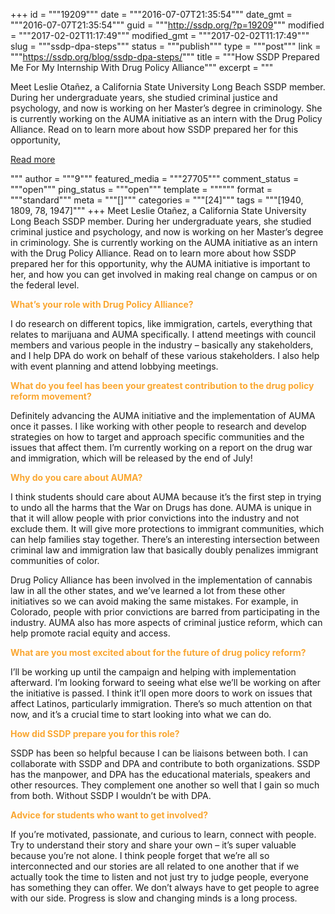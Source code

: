 +++
id = """19209"""
date = """2016-07-07T21:35:54"""
date_gmt = """2016-07-07T21:35:54"""
guid = """http://ssdp.org/?p=19209"""
modified = """2017-02-02T11:17:49"""
modified_gmt = """2017-02-02T11:17:49"""
slug = """ssdp-dpa-steps"""
status = """publish"""
type = """post"""
link = """https://ssdp.org/blog/ssdp-dpa-steps/"""
title = """How SSDP Prepared Me For My Internship With Drug Policy Alliance"""
excerpt = """<p>Meet Leslie Otañez, a California State University Long Beach SSDP member. During her undergraduate years, she studied criminal justice and psychology, and now is working on her Master&#8217;s degree in criminology. She is currently working on the AUMA initiative as an intern with the Drug Policy Alliance. Read on to learn more about how SSDP prepared her for this opportunity,</p>
<div class="h10"></div>
<p><a class="more-link2 flat" href="https://ssdp.org/blog/ssdp-dpa-steps/">Read more</a></p>
"""
author = """9"""
featured_media = """27705"""
comment_status = """open"""
ping_status = """open"""
template = """"""
format = """standard"""
meta = """[]"""
categories = """[24]"""
tags = """[1940, 1809, 78, 1947]"""
+++
<span style="font-weight: 400;">Meet Leslie Otañez, a California State University Long Beach SSDP member. During her undergraduate years, she studied criminal justice and psychology, and now is working on her Master&#8217;s degree in criminology. She is currently working on the AUMA initiative as an intern with the Drug Policy Alliance. Read on to learn more about how SSDP prepared her for this opportunity, why the AUMA initiative is important to her, and how you can get involved in making real change on campus or on the federal level.</span>

<span style="color: #faa732;"><strong>What’s your role with Drug Policy Alliance?</strong></span>

<span style="font-weight: 400;">I do research on different topics, like immigration, cartels, everything that relates to marijuana and AUMA specifically. I attend meetings with council members and various people in the industry &#8211; basically any stakeholders, and I help DPA do work on behalf of these various stakeholders. I also help with event planning and attend lobbying meetings. </span>

<strong><span style="color: #faa732;">What do you feel has been your greatest contribution to the drug policy reform movement?</span></strong>

<span style="font-weight: 400;">Definitely advancing the AUMA initiative and the implementation of AUMA once it passes. I like working with other people to research and develop strategies on how to target and approach specific communities and the issues that affect them. I’m currently working on a report on the drug war and immigration, which will be released by the end of July!</span>

<strong><span style="color: #faa732;">Why do you care about AUMA?</span></strong>

<span style="font-weight: 400;">I think students should care about AUMA because it’s the first step in trying to undo all the harms that the War on Drugs has done. AUMA is unique in that it will allow people with prior convictions into the industry and not exclude them. It will give more protections to immigrant communities, which can help families stay together. There’s an interesting intersection between criminal law and immigration law that basically doubly penalizes immigrant communities of color.</span>

<span style="font-weight: 400;">Drug Policy Alliance has been involved in the implementation of cannabis law in all the other states, and we’ve learned a lot from these other initiatives so we can avoid making the same mistakes. For example, in Colorado, people with prior convictions are barred from participating in the industry. AUMA also has more aspects of criminal justice reform, which can help promote racial equity and access.</span>

<strong><span style="color: #faa732;">What are you most excited about for the future of drug policy reform?</span></strong>

<span style="font-weight: 400;">I’ll be working up until the campaign and helping with implementation afterward. I’m looking forward to seeing what else we’ll be working on after the initiative is passed. I think it’ll open more doors to work on issues that affect Latinos, particularly immigration. There’s so much attention on that now, and it’s a crucial time to start looking into what we can do.</span>

<strong><span style="color: #faa732;">How did SSDP prepare you for this role?</span></strong>

<span style="font-weight: 400;">SSDP has been so helpful because I can be liaisons between both. I can collaborate with SSDP and DPA and contribute to both organizations. SSDP has the manpower, and DPA has the educational materials, speakers and other resources. They complement one another so well that I gain so much from both. Without SSDP I wouldn’t be with DPA.</span>

<span style="color: #faa732;"><strong>Advice for students who want to get involved?</strong></span>

<span style="font-weight: 400;">If you’re motivated, passionate, and curious to learn, connect with people. Try to understand their story and share your own &#8211; it’s super valuable because you’re not alone. I think people forget that we’re all so interconnected and our stories are all related to one another that if we actually took the time to listen and not just try to judge people, everyone has something they can offer. We don’t always have to get people to agree with our side. Progress is slow and changing minds is a long process.</span>

&nbsp;
